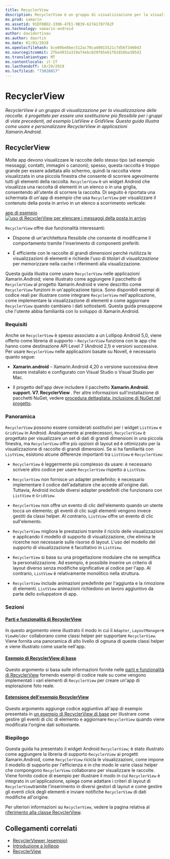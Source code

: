 ```yaml
---
title: RecyclerView
description: RecyclerView è un gruppo di visualizzazione per la visualizzazione delle raccolte. è progettato per essere una sostituzione più flessibile per i gruppi di viste precedenti, ad esempio ListView e GridView.  Questa guida illustra come usare e personalizzare RecyclerView in applicazioni Xamarin.Android.
ms.prod: xamarin
ms.assetid: 91EF0BD2-3306-47E1-9B39-627A1787762F
ms.technology: xamarin-android
author: davidortinau
ms.author: daortin
ms.date: 01/03/2018
ms.openlocfilehash: bce89be8bec512ac70ca40015521c7d56f3460d3
ms.sourcegitcommit: 2fbe4932a319af4ebc829f65eb1fb1816ba305d3
ms.translationtype: MT
ms.contentlocale: it-IT
ms.lasthandoff: 10/29/2019
ms.locfileid: "73028817"
---
```

# <a name="recyclerview"></a>RecyclerView

_RecyclerView è un gruppo di visualizzazione per la visualizzazione delle raccolte. è progettato per essere una sostituzione più flessibile per i gruppi di viste precedenti, ad esempio ListView e GridView.  Questa guida illustra come usare e personalizzare RecyclerView in applicazioni Xamarin.Android._

## <a name="recyclerview"></a>RecyclerView

Molte app devono visualizzare le raccolte dello stesso tipo (ad esempio messaggi, contatti, immagini o canzoni); spesso, questa raccolta è troppo grande per essere adattata allo schermo, quindi la raccolta viene visualizzata in una piccola finestra che consente di scorrere agevolmente tutti gli elementi della raccolta.
`RecyclerView` è un widget Android che visualizza una raccolta di elementi in un elenco o in una griglia, consentendo all'utente di scorrere la raccolta. Di seguito è riportata una schermata di un'app di esempio che usa `RecyclerView` per visualizzare il contenuto della posta in arrivo in un elenco a scorrimento verticale:

[app di esempio![uso di RecyclerView per elencare i messaggi della posta in arrivo](images/01-recyclerview-example-sml.png)](images/01-recyclerview-example.png#lightbox)

`RecyclerView` offre due funzionalità interessanti:

- Dispone di un'architettura flessibile che consente di modificarne il comportamento tramite l'inserimento di componenti preferiti.

- È efficiente con le raccolte di grandi dimensioni perché riutilizza le visualizzazioni di elementi e richiede l'uso di *titolari di visualizzazione* per memorizzare nella cache i riferimenti alla visualizzazione.

Questa guida illustra come usare `RecyclerView` nelle applicazioni Xamarin.Android; viene illustrato come aggiungere il pacchetto di `RecyclerView` al progetto Xamarin.Android e viene descritto come `RecyclerView` funzioni in un'applicazione tipica. Sono disponibili esempi di codice reali per illustrare come integrare `RecyclerView` nell'applicazione, come implementare la visualizzazione di elementi e come aggiornare `RecyclerView` quando cambiano i dati sottostanti. Questa guida presuppone che l'utente abbia familiarità con lo sviluppo di Xamarin.Android.

### <a name="requirements"></a>Requisiti

Anche se `RecyclerView` è spesso associato a un Lollipop Android 5,0, viene offerto come libreria di supporto &ndash; `RecyclerView` funziona con le app che hanno come destinazione API Level 7 (Android 2,1) e versioni successive. Per usare `RecyclerView` nelle applicazioni basate su Novell, è necessario quanto segue:

- **Xamarin.android** &ndash; Xamarin.Android 4,20 o versione successiva deve essere installato e configurato con Visual Studio o Visual Studio per Mac.

- Il progetto dell'app deve includere il pacchetto **Xamarin.Android. support. V7. RecyclerView** . Per altre informazioni sull'installazione di pacchetti NuGet, vedere [procedura dettagliata: inclusione di NuGet nel progetto](https://docs.microsoft.com/visualstudio/mac/nuget-walkthrough).

### <a name="overview"></a>Panoramica

`RecyclerView` possono essere considerati sostitutivi per i widget `ListView` e `GridView` in Android. Analogamente ai predecessori, `RecyclerView` è progettato per visualizzare un set di dati di grandi dimensioni in una piccola finestra, ma `RecyclerView` offre più opzioni di layout ed è ottimizzato per la visualizzazione di raccolte di grandi dimensioni. Se si ha familiarità con `ListView`, esistono alcune differenze importanti tra `ListView` e `RecyclerView`:

- `RecyclerView` è leggermente più complesso da usare: è necessario scrivere altro codice per usare `RecyclerView` rispetto a `ListView`.

- `RecyclerView` non fornisce un adapter predefinito; è necessario implementare il codice dell'adattatore che accede all'origine dati. Tuttavia, Android include diversi adapter predefiniti che funzionano con `ListView` e `GridView`.

- `RecyclerView` non offre un evento di clic dell'elemento quando un utente tocca un elemento; gli eventi di clic sugli elementi vengono invece gestiti da classi helper. Al contrario, `ListView` offre un evento di clic sull'elemento.

- `RecyclerView` migliora le prestazioni tramite il riciclo delle visualizzazioni e applicando il modello di supporto di visualizzazione, che elimina le ricerche non necessarie sulle risorse di layout. L'uso del modello del supporto di visualizzazione è facoltativo in `ListView`.

- `RecyclerView` si basa su una progettazione modulare che ne semplifica la personalizzazione. Ad esempio, è possibile inserire un criterio di layout diverso senza modifiche significative al codice per l'app.
    Al contrario, `ListView` è relativamente monolitico nella struttura.

- `RecyclerView` include animazioni predefinite per l'aggiunta e la rimozione di elementi. `ListView` animazioni richiedono un lavoro aggiuntivo da parte dello sviluppatore di app.

### <a name="sections"></a>Sezioni

#### <a name="recyclerview-parts-and-functionalityandroiduser-interfacelayoutsrecycler-viewparts-and-functionalitymd"></a>[Parti e funzionalità di RecyclerView](~/android/user-interface/layouts/recycler-view/parts-and-functionality.md)

In questo argomento viene illustrato il modo in cui il `Adapter`, `LayoutManager`e `ViewHolder` collaborano come classi helper per supportare `RecyclerView`.
Viene fornita una panoramica di alto livello di ognuna di queste classi helper e viene illustrato come usarle nell'app.

#### <a name="a-basic-recyclerview-exampleandroiduser-interfacelayoutsrecycler-viewrecyclerview-examplemd"></a>[Esempio di RecyclerView di base](~/android/user-interface/layouts/recycler-view/recyclerview-example.md)

Questo argomento si basa sulle informazioni fornite nelle [parti e funzionalità di RecyclerView](~/android/user-interface/layouts/recycler-view/parts-and-functionality.md) fornendo esempi di codice reale su come vengono implementati i vari elementi di `RecyclerView` per creare un'app di esplorazione foto reale.

#### <a name="extending-the-recyclerview-exampleandroiduser-interfacelayoutsrecycler-viewextending-the-examplemd"></a>[Estensione dell'esempio RecyclerView](~/android/user-interface/layouts/recycler-view/extending-the-example.md)

Questo argomento aggiunge codice aggiuntivo all'app di esempio presentata in [un esempio di RecyclerView di base](~/android/user-interface/layouts/recycler-view/recyclerview-example.md) per illustrare come gestire gli eventi di clic di elemento e aggiornare `RecyclerView` quando viene modificata l'origine dati sottostante.

### <a name="summary"></a>Riepilogo

Questa guida ha presentato il widget Android `RecyclerView`; è stato illustrato come aggiungere la libreria di supporto `RecyclerView` ai progetti Xamarin.Android, come `RecyclerView` ricicla le visualizzazioni, come impone il modello di supporto per l'efficienza e in che modo le varie classi helper che compongono `RecyclerView` collaborano per visualizzare le raccolte. Viene fornito codice di esempio per illustrare il modo in cui `RecyclerView` è integrato in un'applicazione, spiega come adattare i criteri di layout di `RecyclerView`tramite l'inserimento in diversi gestori di layout e come gestire gli eventi click degli elementi e inviare notifiche `RecyclerView` di dati modifiche all'origine.

Per ulteriori informazioni su `RecyclerView`, vedere la pagina relativa al [riferimento alla classe RecyclerView](https://developer.android.com/reference/android/support/v7/widget/RecyclerView.html).

## <a name="related-links"></a>Collegamenti correlati

- [RecyclerViewer (esempio)](https://docs.microsoft.com/samples/xamarin/monodroid-samples/android50-recyclerviewer)
- [Introduzione a lollipop](~/android/platform/lollipop.md)
- [RecyclerView](https://developer.android.com/reference/android/support/v7/widget/RecyclerView.html)
